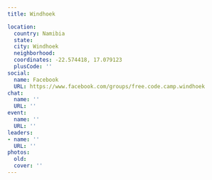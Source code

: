 ```yaml
---
title: Windhoek

location:
  country: Namibia
  state: 
  city: Windhoek
  neighborhood: 
  coordinates: -22.574418, 17.079123
  plusCode: ''
social:
  name: Facebook
  URL: https://www.facebook.com/groups/free.code.camp.windhoek
chat:
  name: ''
  URL: ''
event:
  name: ''
  URL: ''
leaders:
- name: ''
  URL: ''
photos:
  old: 
  cover: ''
---
```


